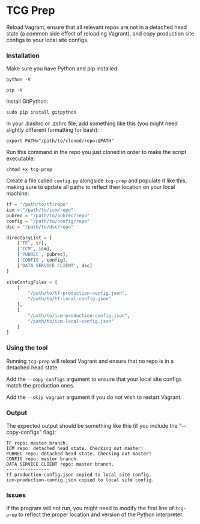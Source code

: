 # TCG Prep

Reload Vagrant, ensure that all relevant repos are not in a detached head state (a common side effect of reloading Vagrant), and copy production site configs to your local site configs.

### Installation

Make sure you have Python and pip installed:

```
python -V
```

```
pip -V
```

Install GitPython:

```
sudo pip install gitpython
```

In your .bashrc or .zshrc file, add something like this (you might need slightly different formatting for bash):

```
export PATH="/path/to/cloned/repo:$PATH"
```

Run this command in the repo you just cloned in order to make the script executable:

```
chmod +x tcg-prep
```

Create a file called `config.py` alongside `tcg-prep` and populate it like this, making sure to update all paths to reflect their location on your local machine:

```py
tf = "/path/to/tf/repo"
icm = "/path/to/icm/repo"
pubrec = "/path/to/pubrec/repo"
config = "/path/to/config/repo"
dsc = "/path/to/dsc/repo"

directoryList = [
    ['TF', tf],
    ['ICM', icm],
    ['PUBREC', pubrec],
    ['CONFIG', config],
    ['DATA SERVICE CLIENT', dsc]
]

siteConfigFiles = [
    [
        "/path/to/tf-production-config.json",
        "/path/to/tf-local-config.json"
    ],
    [
        "/path/to/icm-production-config.json",
        "/path/to/icm-local-config.json"
    ]
]
```

### Using the tool

Running `tcg-prep` will reload Vagrant and ensure that no repo is in a detached head state.

Add the `--copy-configs` argument to ensure that your local site configs match the production ones.

Add the `--skip-vagrant` argument if you do not wish to restart Vagrant.

### Output

The expected output should be something like this (if you include the "--copy-configs" flag):

```
TF repo: master branch.
ICM repo: detached head state. Checking out master!
PUBREC repo: detached head state. Checking out master!
CONFIG repo: master branch.
DATA SERVICE CLIENT repo: master branch.
----------------
tf-production-config.json copied to local site config.
icm-production-config.json copied to local site config.
```

### Issues

If the program will not run, you might need to modify the first line of `tcg-prep` to reflect the proper location and version of the Python interpreter.